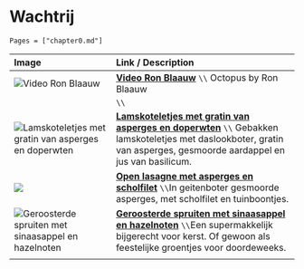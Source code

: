 # Wachtrij

```@contents
Pages = ["chapter0.md"]
```

| Image| Link / Description |
| :--- | :--- |
|![Video Ron Blaauw](https://scontent-ams2-1.xx.fbcdn.net/v/t39.30808-6/462709784_8944929042207494_6290408844352704595_n.jpg?_nc_cat=104&ccb=1-7&_nc_sid=cc71e4&_nc_ohc=1syBmyfVQSoQ7kNvgHJRBdC&_nc_oc=Adid8OKRlAbHcwzEewxhkZqPgugwRVX19pZZ2DDh0pRGkRhUgRtKHYozTTYt6usqebBckT9f_vRUE3opT5n9uVtR&_nc_zt=23&_nc_ht=scontent-ams2-1.xx&_nc_gid=AIODdBbOFGgRX-yco4M5Q_v&oh=00_AYH7h3lBdVsK9kxP8daklAZxqkajK1mTTOuEEJAgmFiFSA&oe=67D20695)| **[Video Ron Blaauw](https://www.youtube.com/watch?v=thR7RUncJw4)** ``\\`` Octopus by Ron Blaauw |
|![]()| **[]()** ``\\``  |
|![Lamskoteletjes met gratin van asperges en doperwten](https://www.sligro.nl/recepten/2025/03/lamskoteletjes-asperge-gratin-en-doperwten/_jcr_content/image.coreimg.jpeg/1740413192954/sligro-lente-seizoenscampagne-2025-cover-lamsrack-asperges-v2-lr.jpeg)| **[Lamskoteletjes met gratin van asperges en doperwten](https://www.sligro.nl/recepten/2025/03/lamskoteletjes-asperge-gratin-en-doperwten.html?utm_source=folder&utm_medium=qr&utm_campaign=lente-2025)** ``\\`` Gebakken lamskoteletjes met daslookboter, gratin van asperges, gesmoorde aardappel en jus van basilicum. |
|![](https://www.sligro.nl/recepten/2025/03/open-lasagne-met-gesmoorde-asperges/_jcr_content/image.coreimg.jpeg/1740413131541/sligro-lente-seizoenscampagne-2025-magazine-cover-open-lasagne-asperges-lr.jpeg)| **[Open lasagne met asperges en scholfilet](https://www.sligro.nl/recepten/2025/03/open-lasagne-met-gesmoorde-asperges.html?utm_source=folder&utm_medium=qr&utm_campaign=lente-2025)** ``\\``In geitenboter gesmoorde asperges, met scholfilet en tuinboontjes. |
|![Geroosterde spruiten met sinaasappel en hazelnoten](https://www.boodschappen.nl/app/uploads/recipe_images/4by3_header/geroosterde-spruiten-met-sinaasappel-en-hazelnoten.jpg)| **[Geroosterde spruiten met sinaasappel en hazelnoten](https://www.boodschappen.nl/recept/geroosterde-spruiten-met-sinaasappel-en-hazelnoten/)** ``\\``Een supermakkelijk bijgerecht voor kerst. Of gewoon als feestelijke groentjes voor doordeweeks. |
||